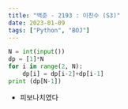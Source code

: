 ```yaml
---
title: "백준 - 2193 : 이친수 (S3)"
date: 2023-01-09
tags: ["Python", "BOJ"]
---
```


```python
N = int(input())
dp = [1]*N
for i in range(2, N):
    dp[i] = dp[i-2]+dp[i-1]
print (dp[N-1])
```

- 피보나치였다
